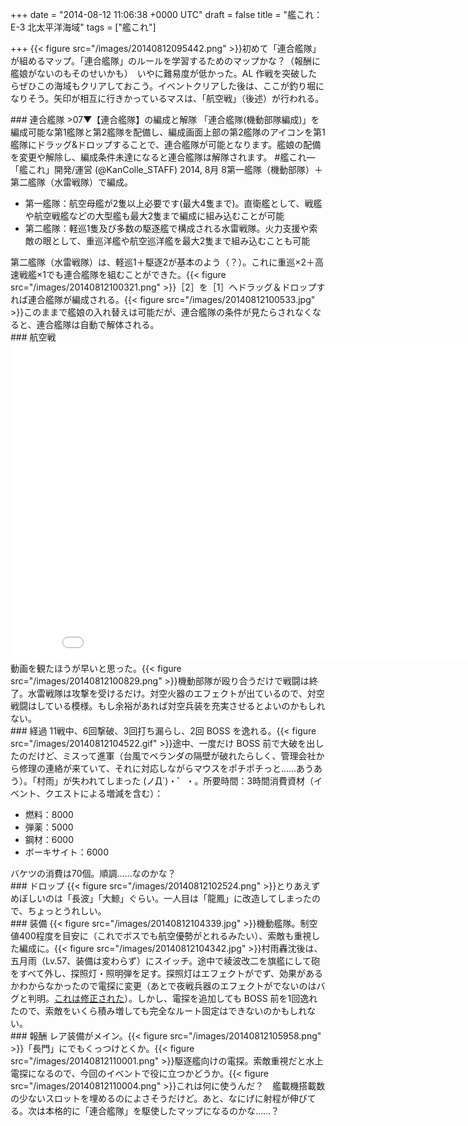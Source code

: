 
+++
date = "2014-08-12 11:06:38 +0000 UTC"
draft = false
title = "艦これ：E-3 北太平洋海域"
tags = ["艦これ"]

+++
{{< figure src="/images/20140812095442.png"  >}}初めて「連合艦隊」が組めるマップ。「連合艦隊」のルールを学習するためのマップかな？（報酬に艦娘がないのもそのせいかも）　いやに難易度が低かった。AL 作戦を突破したらぜひこの海域もクリアしておこう。イベントクリアした後は、ここが釣り堀になりそう。矢印が相互に行きかっているマスは、「航空戦」（後述）が行われる。

<div class="section">
    ### 連合艦隊
    >07▼【連合艦隊】の編成と解隊
「連合艦隊(機動部隊編成)」を編成可能な第1艦隊と第2艦隊を配備し、編成画面上部の第2艦隊のアイコンを第1艦隊にドラッグ&amp;ドロップすることで、連合艦隊が可能となります。艦娘の配備を変更や解除し、編成条件未達になると連合艦隊は解隊されます。
#艦これ— 「艦これ」開発/運営 (@KanColle_STAFF) 2014, 8月 8第一艦隊（機動部隊）＋第二艦隊（水雷戦隊）で編成。

<ul>
<li>第一艦隊：航空母艦が2隻以上必要です(最大4隻まで)。直衛艦として、戦艦や航空戦艦などの大型艦も最大2隻まで編成に組み込むことが可能</li>
<li>第二艦隊：軽巡1隻及び多数の駆逐艦で構成される水雷戦隊。火力支援や索敵の眼として、重巡洋艦や航空巡洋艦を最大2隻まで組み込むことも可能</li>
</ul>第二艦隊（水雷戦隊）は、軽巡1＋駆逐2が基本のよう（？）。これに重巡×2＋高速戦艦×1でも連合艦隊を組むことができた。{{< figure src="/images/20140812100321.png"  >}}［2］を［1］へドラッグ＆ドロップすれば連合艦隊が編成される。{{< figure src="/images/20140812100533.jpg"  >}}このままで艦娘の入れ替えは可能だが、連合艦隊の条件が見たらされなくなると、連合艦隊は自動で解体される。

</div>
<div class="section">
    ### 航空戦
    <iframe width="854" height="510" src="//www.youtube.com/embed/wgQvbLBp0Ws" frameborder="0" allowfullscreen=""></iframe>動画を観たほうが早いと思った。{{< figure src="/images/20140812100829.png"  >}}機動部隊が殴り合うだけで戦闘は終了。水雷戦隊は攻撃を受けるだけ。対空火器のエフェクトが出ているので、対空戦闘はしている模様。もし余裕があれば対空兵装を充実させるとよいのかもしれない。

</div>
<div class="section">
    ### 経過
    11戦中、6回撃破、3回打ち漏らし、2回 BOSS を逸れる。{{< figure src="/images/20140812104522.gif"  >}}途中、一度だけ BOSS 前で大破を出したのだけど、ミスって進軍（台風でベランダの隔壁が破れたらしく、管理会社から修理の連絡が来ていて、それに対応しながらマウスをポチポチっと……あうあう）。「村雨」が失われてしまった (ノД`)・゜・。所要時間：3時間消費資材（イベント、クエストによる増減を含む）：

<ul>
<li>燃料：8000</li>
<li>弾薬：5000</li>
<li>鋼材：6000</li>
<li>ボーキサイト：6000</li>
</ul>バケツの消費は70個。順調……なのかな？

</div>
<div class="section">
    ### ドロップ
    {{< figure src="/images/20140812102524.png"  >}}とりあえずめぼしいのは「長波」「大鯨」ぐらい。一人目は「龍鳳」に改造してしまったので、ちょっとうれしい。

</div>
<div class="section">
    ### 装備
    {{< figure src="/images/20140812104339.jpg"  >}}機動艦隊。制空値400程度を目安に（これでボスでも航空優勢がとれるみたい）、索敵も重視した編成に。{{< figure src="/images/20140812104342.jpg"  >}}村雨轟沈後は、五月雨（Lv.57、装備は変わらず）にスイッチ。途中で綾波改二を旗艦にして砲をすべて外し、探照灯・照明弾を足す。探照灯はエフェクトがでず、効果があるかわからなかったので電探に変更（あとで夜戦兵器のエフェクトがでないのはバグと判明。<a href="https://twitter.com/KanColle_STAFF/status/498765290067345409">これは修正された</a>）。しかし、電探を追加しても BOSS 前を1回逸れたので、索敵をいくら積み増しても完全なルート固定はできないのかもしれない。

</div>
<div class="section">
    ### 報酬
    レア装備がメイン。{{< figure src="/images/20140812105958.png"  >}}「長門」にでもくっつけとくか。{{< figure src="/images/20140812110001.png"  >}}駆逐艦向けの電探。索敵重視だと水上電探になるので、今回のイベントで役に立つかどうか。{{< figure src="/images/20140812110004.png"  >}}これは何に使うんだ？　艦載機搭載数の少ないスロットを埋めるのによさそうだけど。あと、なにげに射程が伸びてる。次は本格的に「連合艦隊」を駆使したマップになるのかな……？

</div>


